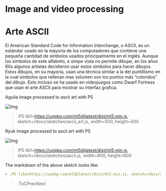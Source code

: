 # Image and video processing

# Arte ASCII
El American Standard Code for Information Interchange, o ASCII, es un estándar usado en la mayoría de los computadores que contiene una pequeña cantidad de símbolos usados principalmente en el inglés. Aunque los símbolos de este alfabeto, a simpe vista no permite dibujar, en los años 60s algunos artistas decidieron usar estos símbolos para hacer dibujos. Estos dibujos, en su mayoría, usan una técnica similar a la del puntillismo en la cual símbolos que rellenan mas volumen son los puntos más “coloridos” del dibujo. Esto incluso se ha usado en videojuegos como Dwarf Fortress que usan el arte ASCII para mostrar su interfaz grafica.


Aguila image processed to ascii art with P5

![Img](../sketches/aguila.jpeg)

> :P5 lib1=https://unpkg.com/ml5@latest/dist/ml5.min.js, sketch=/docs/sketches/ascii_art.js, width=500, height=500

Ryuk image processed to ascii art with P5

![Img](../sketches/Ryuk.jpg)

> :P5 lib1=https://unpkg.com/ml5@latest/dist/ml5.min.js, sketch=/docs/sketches/ascii.js, width=800, height=600

The markdown of the above sketch looks like:

```md
> :P5 lib1=https://unpkg.com/ml5@latest/dist/ml5.min.js, sketch=/docs/sketches/lib.js, width=512, height=512
```

> :ToCPrevNext